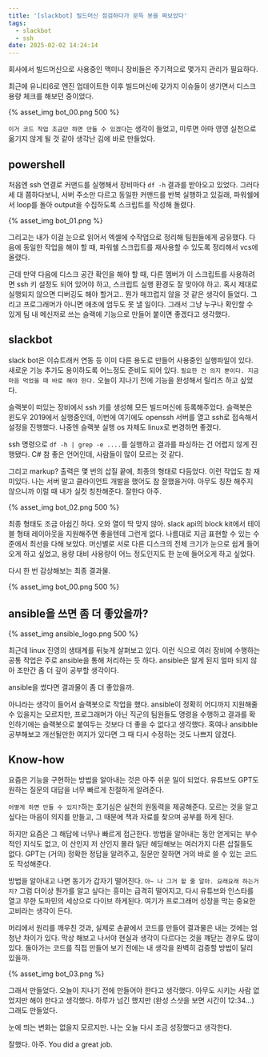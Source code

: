 ```yaml
---
title: '[slackbot] 빌드머신 점검하다가 문득 봇을 짜보았다'
tags:
  - slackbot
  - ssh
date: 2025-02-02 14:24:14
---
```



회사에서 빌드머신으로 사용중인 맥미니 장비들은 주기적으로 몇가지 관리가 필요하다.

최근에 유니티6로 엔진 업데이트한 이후 빌드머신에 갖가지 이슈들이 생기면서 디스크 용량 체크를 해보던 중이었다.

{% asset_img bot_00.png 500 %}

`이거 코드 작업 조금만 하면 만들 수 있겠다`는 생각이 들었고, 미루면 아마 영영 실천으로 옮기지 않게 될 것 같아 생각난 김에 바로 만들었다.

<!--more-->

## powershell

처음엔 ssh 연결로 커맨드를 실행해서 장비마다 `df -h` 결과를 받아오고 있었다. 그러다 세 대 쯤하다보니, 서버 주소만 다르고 동일한 커맨드를 반복 실행하고 있길래, 파워쉘에서 loop를 돌아 output을 수집하도록 스크립트를 작성해 돌렸다. 

{% asset_img bot_01.png %}

그리고는 내가 이걸 눈으로 읽어서 엑셀에 수작업으로 정리해 팀원들에게 공유했다.
다음에 동일한 작업을 해야 할 때, 파워쉘 스크립트를 재사용할 수 있도록 정리해서 vcs에 올렸다. 

근데 만약 다음에 디스크 공간 확인을 해야 할 때, 다른 멤버가 이 스크립트를 사용하려면 ssh 키 설정도 되어 있어야 하고, 스크립트 실행 환경도 잘 맞아야 하고. 혹시 제대로 실행되지 않으면 디버깅도 해야 할거고.. 뭔가 매끄럽지 않을 것 같은 생각이 들었다. 그리고 프로그래머가 아니면 애초에 엄두도 못 낼 일이다. 그래서 그냥 누구나 확인할 수 있게 팀 내 메신저로 쓰는 슬랙에 기능으로 만들어 붙이면 좋겠다고 생각했다.

## slackbot

slack bot은 이슈트래커 연동 등 이미 다른 용도로 만들어 사용중인 실행파일이 있다. 새로운 기능 추가도 용이하도록 어느정도 준비도 되어 있다. `필요한 건 의지 뿐이다. 지금 마음 먹었을 때 바로 해야 한다.` 오늘이 지나기 전에 기능을 완성해서 릴리즈 하고 싶었다. 

슬랙봇이 떠있는 장비에서 ssh 키를 생성해 모든 빌드머신에 등록해주었다. 슬랙봇은 윈도우 2019에서 실행중인데, 이번에 여기에도 openssh 서버를 열고 ssh로 접속해서 설정을 진행했다. 나중엔 슬랙봇 실행 os 자체도 linux로 변경하면 좋겠다. 

ssh 명령으로 `df -h | grep -e ....`를 실행하고 결과를 파싱하는 건 어렵지 않게 진행됐다. C# 참 좋은 언어인데, 사람들이 많이 모르는 것 같다. 

그리고 markup? 출력은 몇 번의 삽질 끝에, 최종의 형태로 다듬었다. 이런 작업도 참 재미있다. 나는 서버 말고 클라이언트 개발을 했어도 참 잘했을거야. 아무도 칭찬 해주지 않으니까 이럴 때 내가 실컷 칭찬해준다. 잘한다 아주.

{% asset_img bot_02.png 500 %}

최종 형태도 조금 아쉽긴 하다. 오와 열이 딱 맞지 않아. slack api의 block kit에서 테이블 형태 레이아웃을 지원해주면 좋을텐데 그런게 없다. 
나름대로 지금 표현할 수 있는 수준에서 최선을 다해 보았다. 
머신별로 서로 다른 디스크의 전체 크기가 눈으로 쉽게 들어오게 하고 싶었고, 용량 대비 사용량이 어느 정도인지도 한 눈에 들어오게 하고 싶었다.

다시 한 번 감상해보는 최종 결과물. 

{% asset_img bot_00.png 500 %}

## ansible을 쓰면 좀 더 좋았을까?

{% asset_img ansible_logo.png 500 %}

최근데 linux 진영의 생태계를 뒤늦게 살펴보고 있다. 이런 식으로 여러 장비에 수행하는 공통 작업은 주로 ansible을 통해 처리하는 듯 하다. ansible은 알게 된지 얼마 되지 않아 조만간 좀 더 깊이 공부할 생각이다. 

ansible을 썼다면 결과물이 좀 더 좋았을까. 

아니라는 생각이 들어서 슬랙봇으로 작업을 했다. ansible이 정확히 어디까지 지원해줄 수 있을지는 모르지만, 프로그래머가 아닌 직군의 팀원들도 명령을 수행하고 결과를 확인하기에는 슬랙봇으로 붙여두는 것보다 더 좋을 수 없다고 생각했다. 혹여나 ansibble 공부해보고 개선될만한 여지가 있다면 그 때 다시 수정하는 것도 나쁘지 않겠다. 

## Know-how

요즘은 기능을 구현하는 방법을 알아내는 것은 아주 쉬운 일이 되었다. 유튜브도 GPT도 원하는 질문의 대답을 너무 빠르게 친절하게 알려준다. 

`어떻게 하면 만들 수 있지?`하는 호기심은 실천의 원동력을 제공해준다. 모르는 것을 알고 싶다는 마음이 의지를 만들고, 그 때문에 책과 자료를 찾으며 공부를 하게 된다. 

하지만 요즘은 그 해답에 너무나 빠르게 접근한다. 방법을 알아내는 동안 얻게되는 부수적인 지식도 없고, 이 산인지 저 산인지 몰라 일단 헤딩해보는 여러가지 다른 삽질들도 없다. GPT는 (거의) 정확한 정답을 알려주고, 질문만 잘하면 거의 바로 쓸 수 있는 코드도 작성해준다. 

방법을 알아내고 나면 동기가 갑자기 떨어진다. `아~ 나 그거 할 줄 알아. 요래요래 하는거지?` 그럼 더이상 뭔가를 알고 싶다는 흥미는 급격히 떨어지고, 다시 유튜브와 인스타를 열고 무한 도파민의 세상으로 다이브 하게된다. 여기가 프로그래머 성장을 막는 중요한 고비라는 생각이 든다. 

머리에서 원리를 깨우친 것과, 실제로 손끝에서 코드를 만들어 결과물은 내는 것에는 엄청난 차이가 있다. 막상 해보고 나서야 현실과 생각이 다르다는 것을 꺠닫는 경우도 많이 있다. 돌아가는 코드를 직접 만들어 보기 전에는 내 생각을 완벽히 검증할 방법이 달리 있을까. 

{% asset_img bot_03.png %}

그래서 만들었다. 오늘이 지나기 전에 만들어야 한다고 생각했다. 아무도 시키는 사람 없었지만 해야 한다고 생각했다. 하루가 넘긴 했지만 (완성 스샷을 보면 시간이 12:34...) 그래도 만들었다.

눈에 띄는 변화는 없을지 모르지만. 나는 오늘 다시 조금 성장했다고 생각한다. 

잘했다. 아주. 
You did a great job.